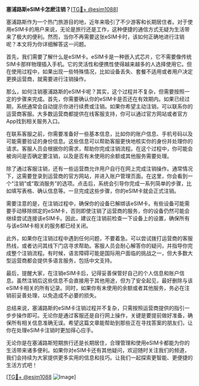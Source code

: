 **塞浦路斯eSIM卡怎麽注销？**[[TG💪+ @esim1088](https://t.me/s/esim1088)]

塞浦路斯作为一个热门旅游目的地，近年来吸引了不少游客和长期居住者。对于使用eSIM卡的用户来说，无论是旅行还是工作，这种便捷的通信方式无疑为生活带来了极大的便利。然而，当你不再需要这张eSIM卡时，该如何正确地进行注销呢？本文将为你详细解答这一问题。

首先，我们需要了解什么是eSIM卡。eSIM卡是一种嵌入式芯片，它不需要像传统SIM卡那样物理插入手机。它的灵活性和便携性使得越来越多的人选择使用它。但在使用过程中，如果出现一些特殊情况，比如设备丢失、套餐不适用或者用户决定更换运营商，就需要进行注销操作。

那么，如何注销塞浦路斯的eSIM卡呢？其实，这个过程并不复杂，但需要按照一定的步骤来完成。首先，你需要确认你的eSIM卡是否还在有效期内。如果已经过期，系统通常会自动提示你进行续费或注销。如果你希望主动注销，可以联系你的运营商客服。大多数运营商都提供在线客服支持，你可以通过官方网站或者官方App找到相关服务入口。

在联系客服之前，你需要准备好一些基本信息，比如你的账户信息、手机号码以及可能需要验证的身份信息。这些信息可以帮助客服更快地核实你的身份并处理你的请求。客服人员会根据你的需求，帮助你完成注销流程。在这个过程中，你可能会被询问是否确定要注销，以及是否有未使用的余额或其他服务需要处理。

除了通过客服注销，还有一些运营商允许用户自行在网上完成注销操作。通常情况下，这需要登录到运营商的官方网站，并进入账户管理页面。在这里，你会看到一个“注销”或“取消服务”的选项。点击后，系统会引导你完成一系列简单的步骤，比如填写表格、确认信息等。一旦完成这些步骤，你的eSIM卡就会正式注销。

需要注意的是，在注销过程中，确保你的设备已解绑该eSIM卡。有些设备可能需要手动移除绑定的eSIM卡，否则即使注销了运营商的服务，你的设备仍然可能会继续尝试连接该eSIM卡。因此，建议在注销前检查一下设备上的设置，确保所有与该eSIM卡相关的服务都已经关闭。

此外，如果你在注销过程中遇到任何问题，不要着急。可以尝试拨打运营商的客服热线，或者访问其线下门店寻求帮助。客服人员会耐心解答你的疑问，并指导你完成整个注销流程。有时候，语言障碍可能是国际用户面临的挑战之一，但大多数大型运营商都会提供多语言服务，包括中文支持。

最后，提醒大家，在注销eSIM卡后，记得妥善保管好自己的个人信息和账户信息。虽然注销后这些信息不会直接用于其他用途，但为了安全起见，最好删除与该eSIM卡相关的所有记录。同时，如果你有未使用的余额或者其他服务，务必在注销前妥善处理，以免造成不必要的损失。

总结来说，塞浦路斯的eSIM卡注销过程并不复杂，只需按照运营商提供的指引一步步操作即可。无论你是通过客服还是自行网上操作，关键是要提前做好准备，确保所有相关信息准确无误。希望这篇文章能帮助到那些正在寻找答案的朋友们，让你在处理eSIM卡注销时更加得心应手。

无论你是在塞浦路斯短期旅行还是长期居住，合理管理和使用eSIM卡都能为你的生活带来诸多便利。如果你对eSIM卡还有其他疑问，欢迎随时关注我们的频道，我们会持续为大家提供更多实用的信息和技巧。让我们一起探索更智能、更便捷的生活方式吧！

[[TG💪+ @esim1088](https://t.me/s/esim1088) ![Image](https://i.postimg.cc/4NQfJmqS/Snipaste-2025-05-13-00-14-12.png)]